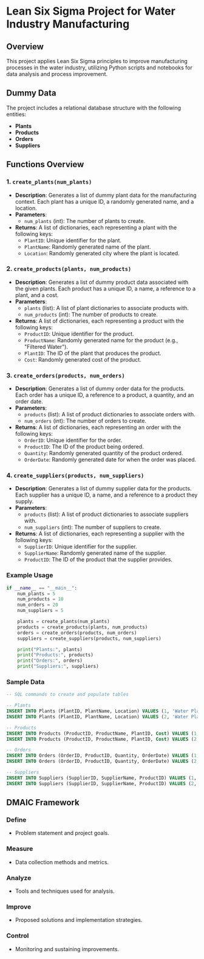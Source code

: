 # Lean Six Sigma Project for Water Industry Manufacturing

## Overview
This project applies Lean Six Sigma principles to improve manufacturing processes in the water industry, utilizing Python scripts and notebooks for data analysis and process improvement.

## Dummy Data
The project includes a relational database structure with the following entities:
- **Plants**
- **Products**
- **Orders**
- **Suppliers**

## Functions Overview

### 1. `create_plants(num_plants)`
- **Description**: Generates a list of dummy plant data for the manufacturing context. Each plant has a unique ID, a randomly generated name, and a location.
- **Parameters**:
  - `num_plants` (int): The number of plants to create.
- **Returns**: A list of dictionaries, each representing a plant with the following keys:
  - `PlantID`: Unique identifier for the plant.
  - `PlantName`: Randomly generated name of the plant.
  - `Location`: Randomly generated city where the plant is located.

### 2. `create_products(plants, num_products)`
- **Description**: Generates a list of dummy product data associated with the given plants. Each product has a unique ID, a name, a reference to a plant, and a cost.
- **Parameters**:
  - `plants` (list): A list of plant dictionaries to associate products with.
  - `num_products` (int): The number of products to create.
- **Returns**: A list of dictionaries, each representing a product with the following keys:
  - `ProductID`: Unique identifier for the product.
  - `ProductName`: Randomly generated name for the product (e.g., "Filtered Water").
  - `PlantID`: The ID of the plant that produces the product.
  - `Cost`: Randomly generated cost of the product.

### 3. `create_orders(products, num_orders)`
- **Description**: Generates a list of dummy order data for the products. Each order has a unique ID, a reference to a product, a quantity, and an order date.
- **Parameters**:
  - `products` (list): A list of product dictionaries to associate orders with.
  - `num_orders` (int): The number of orders to create.
- **Returns**: A list of dictionaries, each representing an order with the following keys:
  - `OrderID`: Unique identifier for the order.
  - `ProductID`: The ID of the product being ordered.
  - `Quantity`: Randomly generated quantity of the product ordered.
  - `OrderDate`: Randomly generated date for when the order was placed.

### 4. `create_suppliers(products, num_suppliers)`
- **Description**: Generates a list of dummy supplier data for the products. Each supplier has a unique ID, a name, and a reference to a product they supply.
- **Parameters**:
  - `products` (list): A list of product dictionaries to associate suppliers with.
  - `num_suppliers` (int): The number of suppliers to create.
- **Returns**: A list of dictionaries, each representing a supplier with the following keys:
  - `SupplierID`: Unique identifier for the supplier.
  - `SupplierName`: Randomly generated name of the supplier.
  - `ProductID`: The ID of the product that the supplier provides.

### Example Usage
```python
if __name__ == "__main__":
    num_plants = 5
    num_products = 10
    num_orders = 20
    num_suppliers = 5

    plants = create_plants(num_plants)
    products = create_products(plants, num_products)
    orders = create_orders(products, num_orders)
    suppliers = create_suppliers(products, num_suppliers)

    print("Plants:", plants)
    print("Products:", products)
    print("Orders:", orders)
    print("Suppliers:", suppliers)
```
### Sample Data
```sql
-- SQL commands to create and populate tables

-- Plants
INSERT INTO Plants (PlantID, PlantName, Location) VALUES (1, 'Water Plant A', 'Location A');
INSERT INTO Plants (PlantID, PlantName, Location) VALUES (2, 'Water Plant B', 'Location B');

-- Products
INSERT INTO Products (ProductID, ProductName, PlantID, Cost) VALUES (1, 'Filtered Water', 1, 1.00);
INSERT INTO Products (ProductID, ProductName, PlantID, Cost) VALUES (2, 'Mineral Water', 2, 1.50);

-- Orders
INSERT INTO Orders (OrderID, ProductID, Quantity, OrderDate) VALUES (1, 1, 100, '2023-01-01');
INSERT INTO Orders (OrderID, ProductID, Quantity, OrderDate) VALUES (2, 2, 200, '2023-01-02');

-- Suppliers
INSERT INTO Suppliers (SupplierID, SupplierName, ProductID) VALUES (1, 'Supplier A', 1);
INSERT INTO Suppliers (SupplierID, SupplierName, ProductID) VALUES (2, 'Supplier B', 2);
```

## DMAIC Framework
### Define
- Problem statement and project goals.

### Measure
- Data collection methods and metrics.

### Analyze
- Tools and techniques used for analysis.

### Improve
- Proposed solutions and implementation strategies.

### Control
- Monitoring and sustaining improvements.


